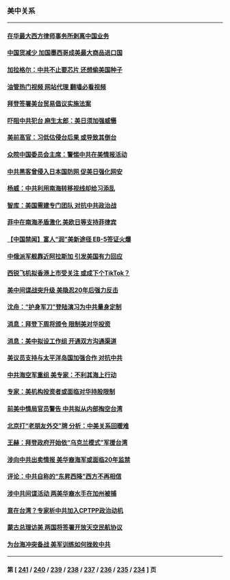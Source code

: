 ### 美中关系
---
#### [在华最大西方律师事务所剥离中国业务](../../pages/nf1412576/n14050425.md?08091245) 
#### [中国货减少 加国墨西哥成美最大商品进口国](../../pages/nf1412576/n14050403.md?08091245) 
#### [加拉格尔：中共不止要芯片 还想偷美国种子](../../pages/nf1412576/n14050367.md?08091245) 
#### [油管热门视频 网站代理 翻墙必看视频](http://138.2.39.72:81/youtube.html?epic-marker?08091245)
#### [拜登签署美台贸易倡议实施法案](../../pages/nf1412576/n14050310.md?08091245) 
#### [吓阻中共犯台 麻生太郎：美日须加强威慑](../../pages/nf1412576/n14050269.md?08091245) 
#### [美前高官：习低估侵台后果 或导致其倒台](../../pages/nf1412576/n14050263.md?08091245) 
#### [众院中国委员会主席：警惕中共在美情报活动](../../pages/nf1412576/n14049703.md?08091245) 
#### [中共黑客曾侵入日本国防网 促美日强化网安](../../pages/nf1412576/n14049858.md?08091245) 
#### [杨威：中共利用南海转移视线却给习添乱](../../pages/nf1412576/n14049794.md?08091245) 
#### [智库：美国需建专门团队 对抗中共政治战](../../pages/nf1412576/n14049455.md?08091245) 
#### [菲中在南海矛盾激化 美欧日等支持菲律宾](../../pages/nf1412576/n14049508.md?08091245) 
#### [【中国禁闻】富人“润”美新途径 EB-5签证火爆](../../pages/nf1412576/n14049408.md?08091245) 
#### [中俄派军舰靠近阿拉斯加 引发美国有力回应](../../pages/nf1412576/n14049094.md?08091245) 
#### [西锐飞机拟香港上市受关注 或成下个TikTok？](../../pages/nf1412576/n14048216.md?08091245) 
#### [美中间谍战突升级 美隐忍20年后强力反击](../../pages/nf1412576/n14048742.md?08091245) 
#### [沈舟：“护身军刀”登陆演习为中共量身定制](../../pages/nf1412576/n14048668.md?08091245) 
#### [消息：拜登下周将颁令 限制美对华投资](../../pages/nf1412576/n14048428.md?08091245) 
#### [消息：美中拟设工作组 开通双方沟通渠道](../../pages/nf1412576/n14048427.md?08091245) 
#### [美议员支持与太平洋岛国加强合作 对抗中共](../../pages/nf1412576/n14048221.md?08091245) 
#### [中共海空军重组 美专家：不利其海上行动](../../pages/nf1412576/n14047543.md?08091245) 
#### [专家：美机构投资者或面临对华持股限制](../../pages/nf1412576/n14048180.md?08091245) 
#### [前美中情局官员警告 中共拟从内部掏空台湾](../../pages/nf1412576/n14048111.md?08091245) 
#### [北京打“老朋友外交”牌 分析：中美关系回暖难](../../pages/nf1412576/n14047734.md?08091245) 
#### [王赫：拜登政府开始依“乌克兰模式”军援台湾](../../pages/nf1412576/n14047729.md?08091245) 
#### [涉向中共出卖情报 美华裔海军或面临20年监禁](../../pages/nf1412576/n14047652.md?08091245) 
#### [评论：中共自称的“东昇西降”西方不再相信](../../pages/nf1412576/n14047540.md?08091245) 
#### [涉中共间谍活动 两美华裔水手在加州被捕](../../pages/nf1412576/n14047497.md?08091245) 
#### [意在台湾？专家析中共加入CPTPP政治动机](../../pages/nf1412576/n14046856.md?08091245) 
#### [蒙古总理访美 两国将签署开放天空民航协议](../../pages/nf1412576/n14046946.md?08091245) 
#### [为台海冲突备战 美军训练如何挫败中共](../../pages/nf1412576/n14046882.md?08091245) 

---
#### 第 [ [241](./241.md?08091245) / [240](./240.md?08091245) / [239](./239.md?08091245) / [238](./238.md?08091245) / [237](./237.md?08091245) / [236](./236.md?08091245) / [235](./235.md?08091245) / [234](./234.md?08091245) ] 页
